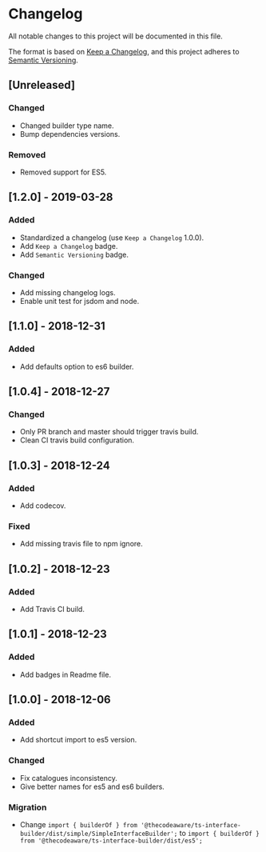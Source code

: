 # Changelog

All notable changes to this project will be documented in this file.

The format is based on [Keep a Changelog](https://keepachangelog.com/en/1.0.0/),
and this project adheres to [Semantic Versioning](https://semver.org/spec/v2.0.0.html).

## [Unreleased]

### Changed

- Changed builder type name.
- Bump dependencies versions.

### Removed

- Removed support for ES5.

## [1.2.0] - 2019-03-28

### Added

- Standardized a changelog (use `Keep a Changelog` 1.0.0).
- Add `Keep a Changelog` badge.
- Add `Semantic Versioning` badge.

### Changed

- Add missing changelog logs.
- Enable unit test for jsdom and node.

## [1.1.0] - 2018-12-31

### Added

- Add defaults option to es6 builder.

## [1.0.4] - 2018-12-27

### Changed

- Only PR branch and master should trigger travis build.
- Clean CI travis build configuration.

## [1.0.3] - 2018-12-24

### Added

- Add codecov.

### Fixed

- Add missing travis file to npm ignore.

## [1.0.2] - 2018-12-23

### Added

- Add Travis CI build.

## [1.0.1] - 2018-12-23

### Added

- Add badges in Readme file.

## [1.0.0] - 2018-12-06

### Added

- Add shortcut import to es5 version.

### Changed

- Fix catalogues inconsistency.
- Give better names for es5 and es6 builders.

### Migration

- Change `import { builderOf } from '@thecodeaware/ts-interface-builder/dist/simple/SimpleInterfaceBuilder';`
  to `import { builderOf } from '@thecodeaware/ts-interface-builder/dist/es5';`

